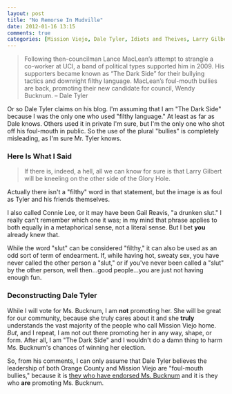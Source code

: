 ```yaml
---
layout: post
title: "No Remorse In Mudville"
date: 2012-01-16 13:15
comments: true
categories: [Mission Viejo, Dale Tyler, Idiots and Theives, Larry Gilbert]
---
```


 > Following then-councilman Lance MacLean’s attempt to strangle a co-worker at UCI, a band of political types supported him in 2009. His supporters became known as “The Dark Side” for their bullying tactics and downright filthy language. MacLean’s foul-mouth bullies are back, promoting their new candidate for council, Wendy Bucknum. &ndash; Dale Tyler
 
Or so Dale Tyler claims on his blog. I'm assuming that I am "The Dark Side" because I was the only one who used "filthy language." At least as far as Dale knows. Others used it in private I'm sure, but I'm the only one who shot off his foul-mouth in public. So the use of the plural "bullies" is completely misleading, as I'm sure Mr. Tyler knows. 

<!-- more -->

### Here Is What I Said

 > If there is, indeed, a hell, all we can know for sure is that Larry Gilbert will be kneeling on the other side of the Glory Hole. 
 
 Actually there isn't a "filthy" word in that statement, but the image is as foul as Tyler and his friends themselves.

I also called Connie Lee, or it may have been Gail Reavis, "a drunken slut."  I really can't remember which one it was; in my mind that phrase applies to both equally in a metaphorical sense, not a literal sense. But I bet **you** already knew that.

While the word "slut" can be considered "filthy," it can also be used as an odd sort of term of endearment. If, while having hot, sweaty sex, you have never called the other person a "slut," or if you've never been called a "slut" by the other person, well then...good people...you are just not having enough fun. 

### Deconstructing Dale Tyler

While I will vote for Ms. Bucknum, I am **not** promoting her.  She will be great for our community, because she truly cares about it and she **truly** understands the vast majority of the people who call Mission Viejo home. *But*, and I repeat, I am not out there promoting her in any way, shape, or form.  After all, I am "The Dark Side" and I wouldn't do a damn thing to harm Ms. Bucknum's chances of winning her election. 

So, from his comments, I can only assume that Dale Tyler believes the leadership of both Orange County and Mission Viejo are "foul-mouth bullies," because it is [they who have endorsed Ms. Bucknum](http://wendybucknum.com/2011/10/orange-county-mission-viejo-leaders-endorse-wendy-bucknums-bid-for-city-council/) and it is they who **are** promoting Ms. Bucknum. 